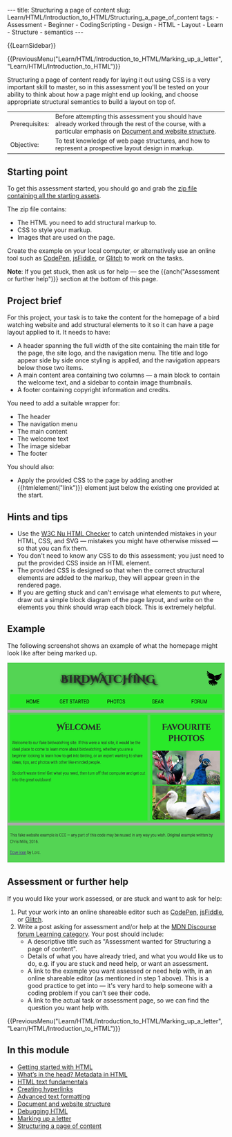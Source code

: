 --- title: Structuring a page of content slug: Learn/HTML/Introduction\_to\_HTML/Structuring\_a\_page\_of\_content tags: - Assessment - Beginner - CodingScripting - Design - HTML - Layout - Learn - Structure - semantics ---

{{LearnSidebar}}

{{PreviousMenu("Learn/HTML/Introduction\_to\_HTML/Marking\_up\_a\_letter", "Learn/HTML/Introduction\_to\_HTML")}}

Structuring a page of content ready for laying it out using CSS is a very important skill to master, so in this assessment you'll be tested on your ability to think about how a page might end up looking, and choose appropriate structural semantics to build a layout on top of.

<table><tbody><tr class="odd"><td>Prerequisites:</td><td>Before attempting this assessment you should have already worked through the rest of the course, with a particular emphasis on <a href="/en-US/docs/Learn/HTML/Introduction_to_HTML/Document_and_website_structure">Document and website structure</a>.</td></tr><tr class="even"><td>Objective:</td><td>To test knowledge of web page structures, and how to represent a prospective layout design in markup.</td></tr></tbody></table>

Starting point
--------------

To get this assessment started, you should go and grab the [zip file containing all the starting assets](https://github.com/mdn/learning-area/blob/master/html/introduction-to-html/structuring-a-page-of-content-start/assets.zip?raw=true).

  
The zip file contains:

-   The HTML you need to add structural markup to.
-   CSS to style your markup.
-   Images that are used on the page.

Create the example on your local computer, or alternatively use an online tool such as [CodePen](https://codepen.io/), [jsFiddle](https://jsfiddle.net/), or [Glitch](https://glitch.com/) to work on the tasks.

**Note**: If you get stuck, then ask us for help — see the {{anch("Assessment or further help")}} section at the bottom of this page.

Project brief
-------------

For this project, your task is to take the content for the homepage of a bird watching website and add structural elements to it so it can have a page layout applied to it. It needs to have:

-   A header spanning the full width of the site containing the main title for the page, the site logo, and the navigation menu. The title and logo appear side by side once styling is applied, and the navigation appears below those two items.
-   A main content area containing two columns — a main block to contain the welcome text, and a sidebar to contain image thumbnails.
-   A footer containing copyright information and credits.

You need to add a suitable wrapper for:

-   The header
-   The navigation menu
-   The main content
-   The welcome text
-   The image sidebar
-   The footer

You should also:

-   Apply the provided CSS to the page by adding another {{htmlelement("link")}} element just below the existing one provided at the start.

Hints and tips
--------------

-   Use the [W3C Nu HTML Checker](https://validator.w3.org/nu/) to catch unintended mistakes in your HTML, CSS, and SVG — mistakes you might have otherwise missed — so that you can fix them.
-   You don't need to know any CSS to do this assessment; you just need to put the provided CSS inside an HTML element.
-   The provided CSS is designed so that when the correct structural elements are added to the markup, they will appear green in the rendered page.
-   If you are getting stuck and can't envisage what elements to put where, draw out a simple block diagram of the page layout, and write on the elements you think should wrap each block. This is extremely helpful.

Example
-------

The following screenshot shows an example of what the homepage might look like after being marked up.

![The finished example for the assessment; a simple webpage about birdwatching, including a heading of "Birdwatching", bird photos, and a welcome message](example-page.png)

Assessment or further help
--------------------------

If you would like your work assessed, or are stuck and want to ask for help:

1.  Put your work into an online shareable editor such as [CodePen](https://codepen.io/), [jsFiddle](https://jsfiddle.net/), or [Glitch](https://glitch.com/).
2.  Write a post asking for assessment and/or help at the <a href="https://discourse.mozilla.org/c/mdn/learn" class="external external-icon">MDN Discourse forum Learning category</a>. Your post should include:
    -   A descriptive title such as "Assessment wanted for Structuring a page of content".
    -   Details of what you have already tried, and what you would like us to do, e.g. if you are stuck and need help, or want an assessment.
    -   A link to the example you want assessed or need help with, in an online shareable editor (as mentioned in step 1 above). This is a good practice to get into — it's very hard to help someone with a coding problem if you can't see their code.
    -   A link to the actual task or assessment page, so we can find the question you want help with.

{{PreviousMenu("Learn/HTML/Introduction\_to\_HTML/Marking\_up\_a\_letter", "Learn/HTML/Introduction\_to\_HTML")}}

In this module
--------------

-   [Getting started with HTML](/en-US/docs/Learn/HTML/Introduction_to_HTML/Getting_started)
-   [What’s in the head? Metadata in HTML](/en-US/docs/Learn/HTML/Introduction_to_HTML/The_head_metadata_in_HTML)
-   [HTML text fundamentals](/en-US/docs/Learn/HTML/Introduction_to_HTML/HTML_text_fundamentals)
-   [Creating hyperlinks](/en-US/docs/Learn/HTML/Introduction_to_HTML/Creating_hyperlinks)
-   [Advanced text formatting](/en-US/docs/Learn/HTML/Introduction_to_HTML/Advanced_text_formatting)
-   [Document and website structure](/en-US/docs/Learn/HTML/Introduction_to_HTML/Document_and_website_structure)
-   [Debugging HTML](/en-US/docs/Learn/HTML/Introduction_to_HTML/Debugging_HTML)
-   [Marking up a letter](/en-US/docs/Learn/HTML/Introduction_to_HTML/Marking_up_a_letter)
-   [Structuring a page of content](/en-US/docs/Learn/HTML/Introduction_to_HTML/Structuring_a_page_of_content)

